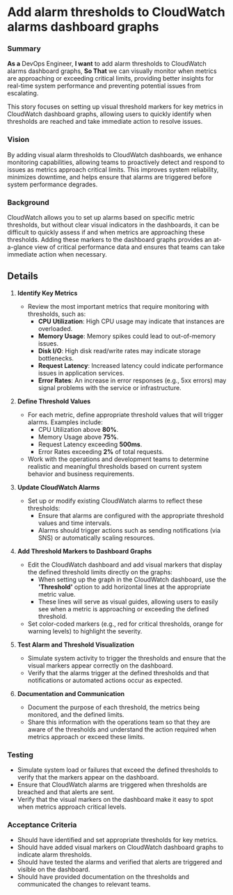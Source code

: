 
# Add alarm thresholds to CloudWatch alarms dashboard graphs
### Summary
**As a** DevOps Engineer, **I want** to add alarm thresholds to CloudWatch alarms dashboard graphs, **So That** we can visually monitor when metrics are approaching or exceeding critical limits, providing better insights for real-time system performance and preventing potential issues from escalating.

This story focuses on setting up visual threshold markers for key metrics in CloudWatch dashboard graphs, allowing users to quickly identify when thresholds are reached and take immediate action to resolve issues.

### Vision
By adding visual alarm thresholds to CloudWatch dashboards, we enhance monitoring capabilities, allowing teams to proactively detect and respond to issues as metrics approach critical limits. This improves system reliability, minimizes downtime, and helps ensure that alarms are triggered before system performance degrades.

### Background
CloudWatch allows you to set up alarms based on specific metric thresholds, but without clear visual indicators in the dashboards, it can be difficult to quickly assess if and when metrics are approaching these thresholds. Adding these markers to the dashboard graphs provides an at-a-glance view of critical performance data and ensures that teams can take immediate action when necessary.

## Details

1. **Identify Key Metrics**
   - Review the most important metrics that require monitoring with thresholds, such as:
     - **CPU Utilization**: High CPU usage may indicate that instances are overloaded.
     - **Memory Usage**: Memory spikes could lead to out-of-memory issues.
     - **Disk I/O**: High disk read/write rates may indicate storage bottlenecks.
     - **Request Latency**: Increased latency could indicate performance issues in application services.
     - **Error Rates**: An increase in error responses (e.g., 5xx errors) may signal problems with the service or infrastructure.

2. **Define Threshold Values**
   - For each metric, define appropriate threshold values that will trigger alarms. Examples include:
     - CPU Utilization above **80%**.
     - Memory Usage above **75%**.
     - Request Latency exceeding **500ms**.
     - Error Rates exceeding **2%** of total requests.
   - Work with the operations and development teams to determine realistic and meaningful thresholds based on current system behavior and business requirements.

3. **Update CloudWatch Alarms**
   - Set up or modify existing CloudWatch alarms to reflect these thresholds:
     - Ensure that alarms are configured with the appropriate threshold values and time intervals.
     - Alarms should trigger actions such as sending notifications (via SNS) or automatically scaling resources.

4. **Add Threshold Markers to Dashboard Graphs**
   - Edit the CloudWatch dashboard and add visual markers that display the defined threshold limits directly on the graphs:
     - When setting up the graph in the CloudWatch dashboard, use the **'Threshold'** option to add horizontal lines at the appropriate metric value.
     - These lines will serve as visual guides, allowing users to easily see when a metric is approaching or exceeding the defined threshold.
   - Set color-coded markers (e.g., red for critical thresholds, orange for warning levels) to highlight the severity.

5. **Test Alarm and Threshold Visualization**
   - Simulate system activity to trigger the thresholds and ensure that the visual markers appear correctly on the dashboard.
   - Verify that the alarms trigger at the defined thresholds and that notifications or automated actions occur as expected.

6. **Documentation and Communication**
   - Document the purpose of each threshold, the metrics being monitored, and the defined limits.
   - Share this information with the operations team so that they are aware of the thresholds and understand the action required when metrics approach or exceed these limits.

### Testing
- Simulate system load or failures that exceed the defined thresholds to verify that the markers appear on the dashboard.
- Ensure that CloudWatch alarms are triggered when thresholds are breached and that alerts are sent.
- Verify that the visual markers on the dashboard make it easy to spot when metrics approach critical levels.

### Acceptance Criteria
- Should have identified and set appropriate thresholds for key metrics.
- Should have added visual markers on CloudWatch dashboard graphs to indicate alarm thresholds.
- Should have tested the alarms and verified that alerts are triggered and visible on the dashboard.
- Should have provided documentation on the thresholds and communicated the changes to relevant teams.
